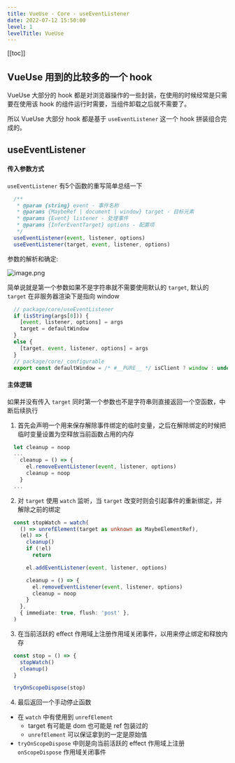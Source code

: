 ```yaml
---
title: VueUse - Core - useEventListener
date: 2022-07-12 15:50:00
level: 1
levelTitle: VueUse
---
```


[[toc]]

## VueUse 用到的比较多的一个 hook

VueUse 大部分的 hook 都是对浏览器操作的一些封装，在使用的时候经常是只需要在使用该 hook 的组件运行时需要，当组件卸载之后就不需要了。

所以 VueUse 大部分 hook 都是基于 `useEventListener` 这一个 hook 拼装组合完成的。

## useEventListener

#### 传入参数方式

`useEventListener` 有5个函数的重写简单总结一下

```typescript
  /**
   * @param {string} event - 事件名称
   * @params {MaybeRef | document | window} target - 目标元素
   * @params {Event} listener - 处理事件
   * @params {InferEventTarget} options - 配置项
   */
  useEventListener(event, listener, options)
  useEventListener(target, event, listener, options)
```

参数的解析和确定:

![image.png](https://s2.loli.net/2022/07/12/lQ3B1W56teVUrIY.png)

简单说就是第一个参数如果不是字符串就不需要使用默认的 `target`, 默认的 `target` 在非服务器渲染下是指向 window

```typescript
  // package/core/useEventListener
  if (isString(args[0])) {
    [event, listener, options] = args
    target = defaultWindow
  }
  else {
    [target, event, listener, options] = args
  }
  // package/core/_configurable
  export const defaultWindow = /* #__PURE__ */ isClient ? window : undefined
```
#### 主体逻辑

如果并没有传入 `target` 同时第一个参数也不是字符串则直接返回一个空函数，中断后续执行

1. 首先会声明一个用来保存解除事件绑定的临时变量，之后在解除绑定的时候把临时变量设置为空释放当前函数占用的内存
  ```typescript
    let cleanup = noop
    ...
      cleanup = () => {
        el.removeEventListener(event, listener, options)
        cleanup = noop
      }
    ...
  ```

2. 对 `target` 使用 `watch` 监听，当 `target` 改变时则会引起事件的重新绑定，并解除之前的绑定
  ```typescript
    const stopWatch = watch(
      () => unrefElement(target as unknown as MaybeElementRef),
      (el) => {
        cleanup()
        if (!el)
          return

        el.addEventListener(event, listener, options)

        cleanup = () => {
          el.removeEventListener(event, listener, options)
          cleanup = noop
        }
      },
      { immediate: true, flush: 'post' },
    )
  ```

3. 在当前活跃的 effect 作用域上注册作用域关闭事件，以用来停止绑定和释放内存
  ```typescript
    const stop = () => {
      stopWatch()
      cleanup()
    }

    tryOnScopeDispose(stop)
  ```
4. 最后返回一个手动停止函数

- 在 `watch` 中有使用到 `unrefElement`
  - target 有可能是 dom 也可能是 ref 包装过的
  - `unrefElement` 可以保证拿到的一定是原始值
- `tryOnScopeDispose` 中则是向当前活跃的 effect 作用域上注册 `onScopeDispose` 作用域关闭事件
